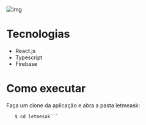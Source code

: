 ![img](https://github.com/rocketseat-education/nlw-06-reactjs/blob/master/.github/cover.svg)


# Tecnologias
- React.js
- Typescript
- Firebase

# Como executar 

Faça um clone da aplicação e abra a pasta letmeask:

```$ git clone https://github.com/lucasgabriel13/letmeask.git
   $ cd letmesak```
